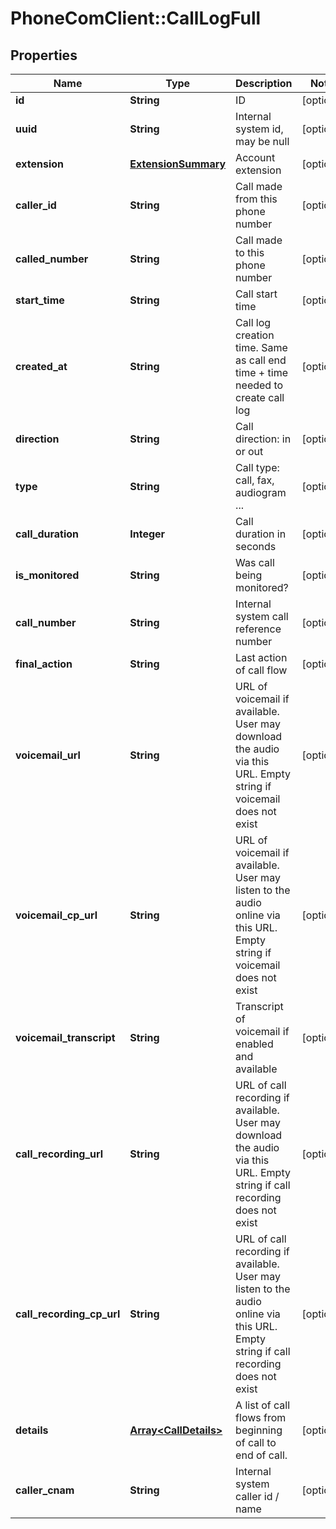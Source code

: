 # PhoneComClient::CallLogFull

## Properties
Name | Type | Description | Notes
------------ | ------------- | ------------- | -------------
**id** | **String** | ID | [optional]
**uuid** | **String** | Internal system id, may be null | [optional]
**extension** | [**ExtensionSummary**](ExtensionSummary.md) | Account extension | [optional]
**caller_id** | **String** | Call made from this phone number | [optional]
**called_number** | **String** | Call made to this phone number | [optional]
**start_time** | **String** | Call start time | [optional]
**created_at** | **String** | Call log creation time. Same as call end time + time needed to create call log | [optional]
**direction** | **String** | Call direction: in or out | [optional]
**type** | **String** | Call type: call, fax, audiogram ... | [optional]
**call_duration** | **Integer** | Call duration in seconds | [optional]
**is_monitored** | **String** | Was call being monitored? | [optional]
**call_number** | **String** | Internal system call reference number | [optional]
**final_action** | **String** | Last action of call flow | [optional]
**voicemail_url** | **String** | URL of voicemail if available. User may download the audio via this URL. Empty string if voicemail does not exist | [optional]
**voicemail_cp_url** | **String** | URL of voicemail if available. User may listen to the audio online via this URL. Empty string if voicemail does not exist | [optional]
**voicemail_transcript** | **String** | Transcript of voicemail if enabled and available | [optional]
**call_recording_url** | **String** | URL of call recording if available. User may download the audio via this URL. Empty string if call recording does not exist | [optional]
**call_recording_cp_url** | **String** | URL of call recording if available. User may listen to the audio online via this URL. Empty string if call recording does not exist | [optional]
**details** | [**Array&lt;CallDetails&gt;**](CallDetails.md) | A list of call flows from beginning of call to end of call. | [optional]
**caller_cnam** | **String** | Internal system caller id / name | [optional]


